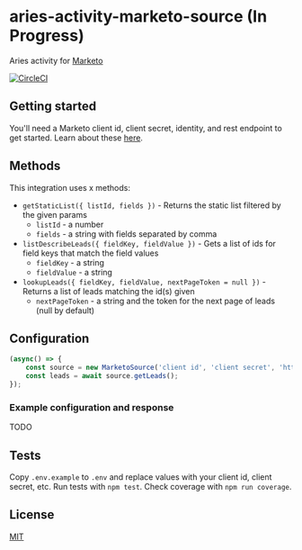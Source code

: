 # aries-activity-marketo-source (In Progress)
Aries activity for [Marketo](https://developers.marketo.com/)

[![CircleCI](https://circleci.com/gh/aries-data/aries-activity-marketo-source.svg?style=svg)](https://circleci.com/gh/aries-data/aries-activity-marketo-source)

## Getting started

You'll need a Marketo client id, client secret, identity, and rest endpoint to get started. Learn about these [here](http://developers.marketo.com/rest-api/authentication/).

## Methods

This integration uses x methods:

- `getStaticList({ listId, fields })` - Returns the static list filtered by the given params
    - `listId` - a number
    - `fields` - a string with fields separated by comma
- `listDescribeLeads({ fieldKey, fieldValue })` - Gets a list of ids for field keys that match the field values
    - `fieldKey` - a string
    - `fieldValue` - a string
- `lookupLeads({ fieldKey, fieldValue, nextPageToken = null })` - Returns a list of leads matching the id(s) given
    - `nextPageToken` - a string and the token for the next page of leads (null by default)

## Configuration

```js
(async() => {
    const source = new MarketoSource('client id', 'client secret', 'https://example.mktorest.com/rest', 'https://example.mktorest.com/identity');
    const leads = await source.getLeads();
});
```

### Example configuration and response

TODO

## Tests

Copy `.env.example` to `.env` and replace values with your client id, client secret, etc. Run tests with `npm test`. Check coverage with `npm run coverage`.

## License

[MIT](LICENSE)
